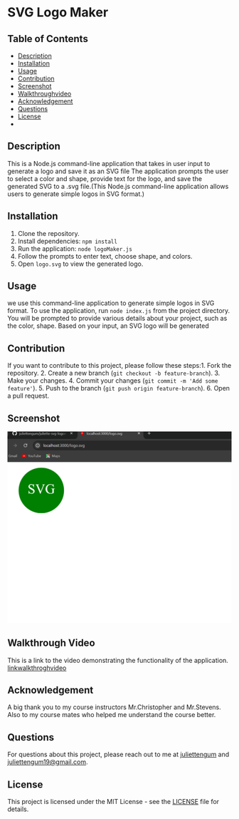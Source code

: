 # SVG Logo Maker

## Table of Contents
- [Description](#description)
- [Installation](#installation)
- [Usage](#usage)
- [Contribution](#contributing)
- [Screenshot](#screenshot)
- [Walkthroughvideo](#walkthroughvideo)
- [Acknowledgement](#acknowledgement)
- [Questions](#questions)
- [License](#license)
- 
## Description

This is a Node.js command-line application that takes in user input to generate a logo and save it as an SVG file The application prompts the user to select a color and shape, provide text for the logo, and save the generated SVG to a .svg file.(This Node.js command-line application allows users to generate simple logos in SVG format.)

## Installation

1. Clone the repository.
2. Install dependencies: `npm install`
3. Run the application: `node logoMaker.js`
4. Follow the prompts to enter text, choose shape, and colors.
5. Open `logo.svg` to view the generated logo.

## Usage
we use this command-line application to generate simple logos in SVG format.
To use the application, run `node index.js` from the project directory. You will be prompted to provide various details about your project, such as the color, shape. Based on your input, an SVG logo will be generated



## Contribution
If you want to contribute to this project, please follow these 
steps:1. Fork the repository.
2. Create a new branch (`git checkout -b feature-branch`).
3. Make your changes.
4. Commit your changes (`git commit -m 'Add some feature'`).
5. Push to the branch (`git push origin feature-branch`).
6. Open a pull request.

## Screenshot
![screenshot](Screenshot.png)

## Walkthrough Video
This is a link to the video demonstrating the functionality of the application.
[linkwalkthroghvideo](https://github.com/juliettengum/juliette-svg-logomaker/raw/main/walkthroughvideo.mp4)

## Acknowledgement

A big thank you to my course instructors Mr.Christopher and Mr.Stevens. Also to my course mates who helped me understand the course better.


## Questions

For questions about this project, please reach out to me at [juliettengum](https://github.com/juliettengum) and juliettengum19@gmail.com.
  

## License

This project is licensed under the MIT License - see the [LICENSE](MIT) file for details.
